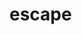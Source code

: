# escape

<!-- TODO-START
TODO: Fill short description here.

## Type signature

TODO: Fill type signature down below.

```
any ⇒ any
```

## Examples

TODO: List at least one example down below.

```javascript
escape(); // ⇒ TODO
```

## Questions

TODO: List questions that may this function answers.
TODO-END -->
